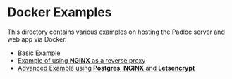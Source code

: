 # Docker Examples

This directory contains various examples on hosting the Padloc server and web
app via Docker.

-   [Basic Example](basic/README.md)
-   [Example of using **NGINX** as a reverse proxy](nginx/README.md)
-   [Advanced Example using **Postgres**, **NGINX** and **Letsencrypt**](postgres-nginx-letsencrypt/README.md)
